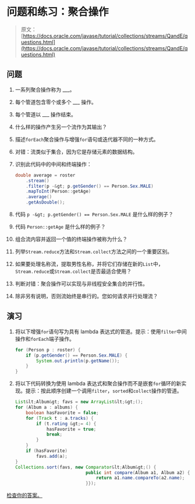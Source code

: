 # 问题和练习：聚合操作

> 原文： [https://docs.oracle.com/javase/tutorial/collections/streams/QandE/questions.html](https://docs.oracle.com/javase/tutorial/collections/streams/QandE/questions.html)

## 问题

1.  一系列聚合操作称为 ___。
2.  每个管道包含零个或多个 ___ 操作。
3.  每个管道以 ___ 操作结束。
4.  什么样的操作产生另一个流作为其输出？
5.  描述`forEach`聚合操作与增强`for`语句或迭代器不同的一种方式。
6.  对错：流类似于集合，因为它是存储元素的数据结构。
7.  识别此代码中的中间和终端操作：

    ```java
    double average = roster
        .stream()
        .filter(p -&gt; p.getGender() == Person.Sex.MALE)
        .mapToInt(Person::getAge)
        .average()
        .getAsDouble();

    ```

8.  代码 `p -&gt; p.getGender() == Person.Sex.MALE` 是什么样的例子？
9.  代码 `Person::getAge` 是什么样的例子？
10.  组合流内容并返回一个值的终端操作被称为什么？
11.  列举`Stream.reduce`方法和`Stream.collect`方法之间的一个重要区别。
12.  如果要处理名称流，提取男性名称，并将它们存储在新的`List`中，`Stream.reduce`或`Stream.collect`是否最适合使用？
13.  判断对错：聚合操作可以实现与非线程安全集合的并行性。
14.  除非另有说明，否则流始终是串行的。您如何请求并行处理流？

## 演习

1.  将以下增强`for`语句写为具有 lambda 表达式的管道。提示：使用`filter`中间操作和`forEach`端子操作。

    ```java
    for (Person p : roster) {
        if (p.getGender() == Person.Sex.MALE) {
            System.out.println(p.getName());
        }
    }

    ```

2.  将以下代码转换为使用 lambda 表达式和聚合操作而不是嵌套`for`循环的新实现。提示：按此顺序创建一个调用`filter`，`sorted`和`collect`操作的管道。

    ```java
    List&lt;Album&gt; favs = new ArrayList&lt;&gt;();
    for (Album a : albums) {
        boolean hasFavorite = false;
        for (Track t : a.tracks) {
            if (t.rating &gt;= 4) {
                hasFavorite = true;
                break;
            }
        }
        if (hasFavorite)
            favs.add(a);
    }
    Collections.sort(favs, new Comparator&lt;Album&gt;() {
                               public int compare(Album a1, Album a2) {
                                   return a1.name.compareTo(a2.name);
                               }});

    ```

[检查你的答案。](answers.html)
